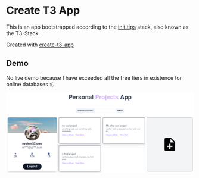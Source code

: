 # Create T3 App

This is an app bootstrapped according to the [init.tips](https://init.tips) stack, also known as the T3-Stack.

Created with [create-t3-app](https://github.com/t3-oss/create-t3-app)

## Demo

No live demo because I have exceeded all the free tiers in existence for online databases :(.

![Demo](public/ss_demo.png)